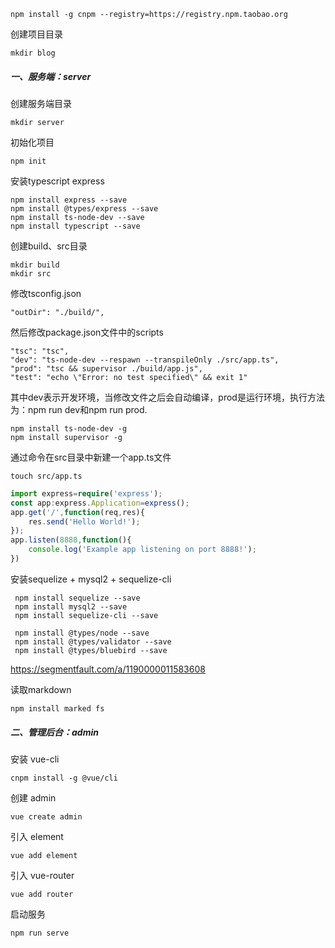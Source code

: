 ~~~
npm install -g cnpm --registry=https://registry.npm.taobao.org
~~~

创建项目目录
~~~
mkdir blog
~~~

##### 一、服务端：server

创建服务端目录

~~~
mkdir server
~~~

初始化项目

~~~
npm init
~~~

安装typescript express
~~~
npm install express --save
npm install @types/express --save
npm install ts-node-dev --save
npm install typescript --save
~~~

创建build、src目录

~~~
mkdir build
mkdir src
~~~

修改tsconfig.json

~~~
"outDir": "./build/",  
~~~

然后修改package.json文件中的scripts

~~~
"tsc": "tsc",
"dev": "ts-node-dev --respawn --transpileOnly ./src/app.ts",
"prod": "tsc && supervisor ./build/app.js",
"test": "echo \"Error: no test specified\" && exit 1"
~~~

其中dev表示开发环境，当修改文件之后会自动编译，prod是运行环境，执行方法为：npm run dev和npm run prod.

~~~
npm install ts-node-dev -g
npm install supervisor -g
~~~



通过命令在src目录中新建一个app.ts文件

~~~
touch src/app.ts
~~~

~~~typescript
import express=require('express');
const app:express.Application=express();
app.get('/',function(req,res){
    res.send('Hello World!');
});
app.listen(8888,function(){
    console.log('Example app listening on port 8888!');
})
~~~



安装sequelize + mysql2 + sequelize-cli 

~~~
 npm install sequelize --save
 npm install mysql2 --save
 npm install sequelize-cli --save
 
 npm install @types/node --save
 npm install @types/validator --save
 npm install @types/bluebird --save

~~~

<https://segmentfault.com/a/1190000011583608>


读取markdown
~~~
npm install marked fs
~~~



##### 二、管理后台：admin

安装 vue-cli

~~~
cnpm install -g @vue/cli
~~~

创建 admin

~~~
vue create admin
~~~

引入 element

~~~
vue add element
~~~

引入 vue-router

~~~
vue add router
~~~

启动服务

~~~
npm run serve
~~~

